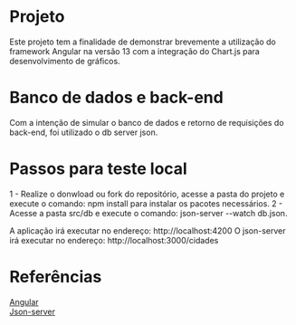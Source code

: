 # Projeto

Este projeto tem a finalidade de demonstrar brevemente a utilização do framework Angular na versão 13 com a integração do Chart.js para desenvolvimento de gráficos.

# Banco de dados e back-end

Com a intenção de simular o banco de dados e retorno de requisições do back-end, foi utilizado o db server json.

# Passos para teste local

1 - Realize o donwload ou fork do repositório, acesse a pasta do projeto e execute o comando: npm install para instalar os pacotes necessários.
2 - Acesse a pasta src/db e execute o comando: json-server --watch db.json.

A aplicação irá executar no endereço: http://localhost:4200
O json-server irá executar no endereço: http://localhost:3000/cidades


# Referências

<a href="https://angular.io/">Angular<a/>   
<a href="https://www.npmjs.com/package/json-server">Json-server<a/>   
  
